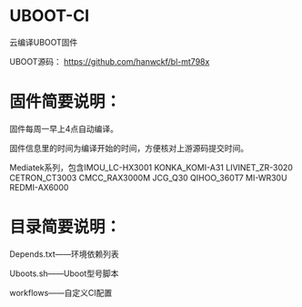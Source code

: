 # UBOOT-CI
云编译UBOOT固件

UBOOT源码：
https://github.com/hanwckf/bl-mt798x

# 固件简要说明：

固件每周一早上4点自动编译。

固件信息里的时间为编译开始的时间，方便核对上游源码提交时间。

Mediatek系列，包含IMOU_LC-HX3001 KONKA_KOMI-A31 LIVINET_ZR-3020 CETRON_CT3003 CMCC_RAX3000M JCG_Q30 QIHOO_360T7 MI-WR30U REDMI-AX6000

# 目录简要说明：

Depends.txt——环境依赖列表

Uboots.sh——Uboot型号脚本

workflows——自定义CI配置
